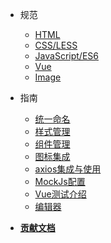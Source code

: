 - 规范
    - [HTML](guide/html)
    - [CSS/LESS](guide/less)
    - [JavaScript/ES6](guide/es6)
    - [Vue](guide/vue)
    - [Image](guide/image)

- 指南
    - [统一命名](dev/naming)
    - [样式管理](dev/css)
    - [组件管理](dev/components)
    - [图标集成](dev/icon)
    - [axios集成与使用](dev/axios)
    - [MockJs配置](dev/mockjs)
    - [Vue测试介绍](dev/vue-test)
    - [编辑器](dev/editor)

- [**贡献文档**](contribution)
